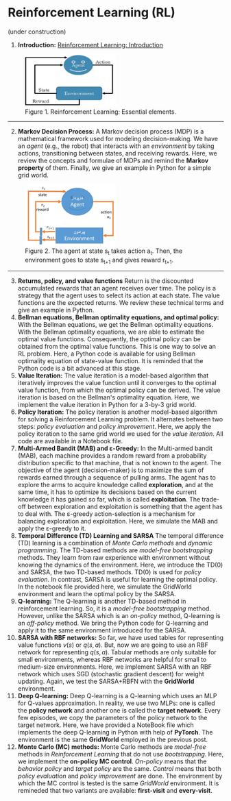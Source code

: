 # Reinforcement Learning (RL)
(under construction)
1) **Introduction:** <a href="./RL-introduction.ipynb">Reinforcement Learning: Introduction</a>
<figure>
<img alt="RL: Essential elements" src="./Media/RL-intro.jpg" width="50%">
<figcaption>Figure 1. Reinforcement Learning: Essential elements.</figcaption>
</figure>
<hr>

2) **Markov Decision Process:** A Markov decision process (MDP) is a mathematical framework used for modeling decision-making. We have an *agent* (e.g., the robot) that interacts with an *environment* by taking actions, transitioning between states, and receiving rewards. Here, we review the concepts and formulae of MDPs and remind the **Markov property** of them. Finally, we give an example in Python for a simple grid world.
<figure>
<img alt="RL: State-action-next state-reward" src="./Media/RL-MDP-fig-1.jpg" width="50%">
<figcaption>Figure 2. The agent at state s<sub>t</sub> takes action a<sub>t</sub>. Then, the environment goes to state s<sub>t+1</sub> and gives reward r<sub>t+1</sub>.</figcaption>
</figure>
<hr>

3) **Returns, policy, and value functions** Return is the discounted accumulated rewards that an agent receives over time. The policy is a strategy that the agent uses to select its action at each state. The value functions are the expected returns. We review these technical terms and give an example in Python. 
4) **Bellman equations, Bellman optimality equations, and optimal policy:** With the Bellman equations, we get the Bellman optimality equations. With the Bellman optimality equations, we are able to estimate the optimal value functions. Consequently, the optimal policy can be obtained from the optimal value functions. This is one way to solve an RL problem. Here, a Python code is available for using Bellman optimality equation of state-value function. It is reminded that the Python code is a bit advanced at this stage. 
5) **Value Iteration:** The value iteration is a model-based algorithm that iteratively improves the value function until it converges to the optimal value function, from which the optimal policy can be derived. The value iteration is based on the Bellman's optimality equation. Here, we implement the value iteration in Python for a 3-by-3 grid world.
6) **Policy Iteration:** The policy iteration is another model-based algorithm for solving a Reinforcement Learning problem. It alternates between two steps: *policy evaluation* and *policy improvement*. Here, we apply the policy iteration to the same grid world we used for the *value iteration*. All code are available in a Notebook file.
7) **Multi-Armed Bandit (MAB) and ε-Greedy:** In the Multi-armed bandit (MAB), each machine provides a random reward from a probability distribution specific to that machine, that is not known to the agent. The objective of the agent (decision-maker) is to maximize the sum of rewards earned through a sequence of pulling arms. The agent has to explore the arms to acquire knowledge called **exploration**, and at the same time, it has to optimize its decisions based on the current knowledge it has gained so far, which is called **exploitation**. The trade-off between exploration and exploitation is something that the agent has to deal with. The ε-greedy action-selection is a mechanism for balancing exploration and exploitation. Here, we simulate the MAB and apply the ε-greedy to it.
8) **Temporal Difference (TD) Learning and SARSA** The temporal difference (TD) learning is a combination of *Monte Carlo methods* and *dynamic programming*. The TD-based methods are *model-free* *bootstrapping* methods. They learn from raw experience with environment without knowing the dynamics of the environment. Here, we introduce the TD(0) and SARSA, the two TD-based methods. TD(0) is used for *policy evaluation*. In contrast, SARSA is useful for learning the optimal policy. In the notebook file provided here, we simulate the GridWorld environment and learn the optimal policy by the SARSA. 
9) **Q-learning:** The Q-learning is another TD-based method in reinforcement learning. So, it is a *model-free* *bootstrapping* method. However, unlike the SARSA which is an *on-policy* method, Q-learning is an *off-policy* method. We bring the Python code for Q-learning and apply it to the same environment introduced for the SARSA. 
10) **SARSA with RBF networks:** So far, we have used tables for representing value functions $v(s)$ or $q(s,a)$. But, now we are going to use an RBF network for representing $q(s,a)$. Tabular methods are only suitable for small environments, whereas RBF networks are helpful for small to medium-size environments. Here, we implement SARSA with an RBF network which uses SGD (stochastic gradient descent) for weight updating. Again, we test the SARSA+RBFN with the **GridWorld** environment.
11) **Deep Q-learning:** Deep Q-learning is a Q-learning which uses an MLP for Q-values approximation. In reality, we use two MLPs: one is called the **policy network** and another one is called the **target network**. Every few episodes, we copy the parameters of the policy network to the target network. Here, we have provided a NoteBook file which implements the deep Q-learning in Python with help of **PyTorch**. The environment is the same **GridWorld** employed in the previous post.
12) **Monte Carlo (MC) methods:** Monte Carlo methods are *model-free* methods in *Reinforcement Learning* that do not use *bootstrapping*. Here, we implement the **on-policy MC control**. *On-policy* means that the *behavior policy* and *target policy* are the same. *Control* means that both *policy evaluation* and *policy improvement* are done. The environment by which the MC control is tested is the same *GridWorld* environment. It is remineded that two variants are available: **first-visit** and **every-visit**.